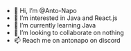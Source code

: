 - 👋 Hi, I’m @Anto-Napo
- 👀 I’m interested in Java and React.js
- 🌱 I’m currently learning Java
- 💞️ I’m looking to collaborate on nothing
- 📫 Reach me on antonapo on discord

